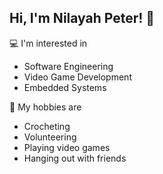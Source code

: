 ## Hi, I'm Nilayah Peter! 🤍

💻 I'm interested in
  - Software Engineering
  - Video Game Development
  - Embedded Systems

🧶 My hobbies are
  - Crocheting
  - Volunteering
  - Playing video games
  - Hanging out with friends

<!--
**Nilayah/Nilayah** is a ✨ _special_ ✨ repository because its `README.md` (this file) appears on your GitHub profile.

Here are some ideas to get you started:

- 🔭 I’m currently working on ...
- 🌱 I’m currently learning ...
- 👯 I’m looking to collaborate on ...
- 🤔 I’m looking for help with ...
- 💬 Ask me about ...
- 📫 How to reach me: ...
- 😄 Pronouns: ...
- ⚡ Fun fact: ...
-->
